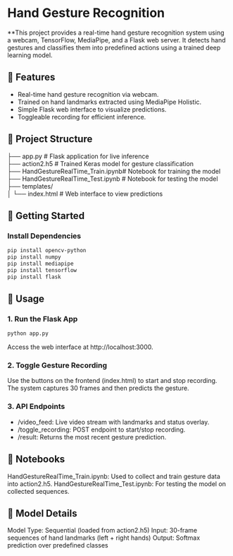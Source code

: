 # Hand Gesture Recognition

**This project provides a real-time hand gesture recognition system using a webcam, TensorFlow, MediaPipe, and a Flask web server. It detects hand gestures and classifies them into predefined actions using a trained deep learning model.


## 🧠 Features

- Real-time hand gesture recognition via webcam.
- Trained on hand landmarks extracted using MediaPipe Holistic.
- Simple Flask web interface to visualize predictions.
- Toggleable recording for efficient inference.

## 📂 Project Structure

├── app.py                          # Flask application for live inference<br>
├── action2.h5                      # Trained Keras model for gesture classification<br>
├── HandGestureRealTime_Train.ipynb# Notebook for training the model<br>
├── HandGestureRealTime_Test.ipynb # Notebook for testing the model<br>
├── templates/<br>
│          └── index.html                  # Web interface to view predictions <br>


## 🚀 Getting Started
### Install Dependencies
```bash
pip install opencv-python
pip install numpy
pip install mediapipe
pip install tensorflow
pip install flask
```
## 🚀 Usage
### 1. Run the Flask App
```bash
python app.py
```
Access the web interface at http://localhost:3000.
### 2. Toggle Gesture Recording
Use the buttons on the frontend (index.html) to start and stop recording. The system captures 30 frames and then predicts the gesture.

### 3. API Endpoints
- /video_feed: Live video stream with landmarks and status overlay.
- /toggle_recording: POST endpoint to start/stop recording.
- /result: Returns the most recent gesture prediction.
  
## 📓 Notebooks
HandGestureRealTime_Train.ipynb: Used to collect and train gesture data into action2.h5.
HandGestureRealTime_Test.ipynb: For testing the model on collected sequences.

## 🧪 Model Details
Model Type: Sequential (loaded from action2.h5)
Input: 30-frame sequences of hand landmarks (left + right hands)
Output: Softmax prediction over predefined classes
